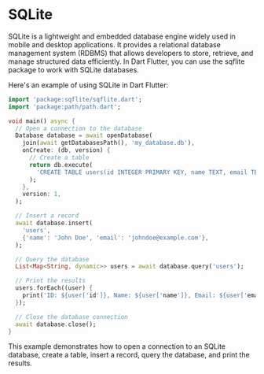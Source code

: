 # SQLite
SQLite is a lightweight and embedded database engine widely used in mobile and desktop applications. It provides a relational database management system (RDBMS) that allows developers to store, retrieve, and manage structured data efficiently. In Dart Flutter, you can use the sqflite package to work with SQLite databases.

Here's an example of using SQLite in Dart Flutter:
```dart
import 'package:sqflite/sqflite.dart';
import 'package:path/path.dart';

void main() async {
  // Open a connection to the database
  Database database = await openDatabase(
    join(await getDatabasesPath(), 'my_database.db'),
    onCreate: (db, version) {
      // Create a table
      return db.execute(
        'CREATE TABLE users(id INTEGER PRIMARY KEY, name TEXT, email TEXT)',
      );
    },
    version: 1,
  );

  // Insert a record
  await database.insert(
    'users',
    {'name': 'John Doe', 'email': 'johndoe@example.com'},
  );

  // Query the database
  List<Map<String, dynamic>> users = await database.query('users');

  // Print the results
  users.forEach((user) {
    print('ID: ${user['id']}, Name: ${user['name']}, Email: ${user['email']}');
  });

  // Close the database connection
  await database.close();
}
```
This example demonstrates how to open a connection to an SQLite database, create a table, insert a record, query the database, and print the results.
